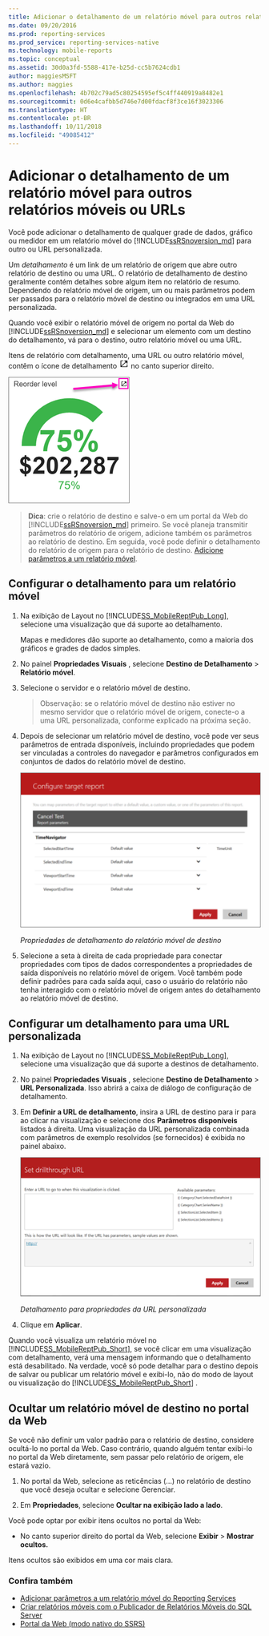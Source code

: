 ```yaml
---
title: Adicionar o detalhamento de um relatório móvel para outros relatórios móveis ou URLs | Microsoft Docs
ms.date: 09/20/2016
ms.prod: reporting-services
ms.prod_service: reporting-services-native
ms.technology: mobile-reports
ms.topic: conceptual
ms.assetid: 30d0a3fd-5588-417e-b25d-cc5b7624cdb1
author: maggiesMSFT
ms.author: maggies
ms.openlocfilehash: 4b702c79ad5c80254595ef5c4ff440919a8482e1
ms.sourcegitcommit: 0d6e4cafbb5d746e7d00fdacf8f3ce16f3023306
ms.translationtype: HT
ms.contentlocale: pt-BR
ms.lasthandoff: 10/11/2018
ms.locfileid: "49085412"
---
```

# <a name="add-drillthrough-from-a-mobile-report-to-other-mobile-reports-or-urls"></a>Adicionar o detalhamento de um relatório móvel para outros relatórios móveis ou URLs
Você pode adicionar o detalhamento de qualquer grade de dados, gráfico ou medidor em um relatório móvel do [!INCLUDE[ssRSnoversion_md](../../includes/ssrsnoversion-md.md)] para outro ou URL personalizada. 

Um *detalhamento*  é um link de um relatório de origem que abre outro relatório de destino ou uma URL. O relatório de detalhamento de destino geralmente contém detalhes sobre algum item no relatório de resumo. Dependendo do relatório móvel de origem, um ou mais parâmetros podem ser passados para o relatório móvel de destino ou integrados em uma URL personalizada.  
  
Quando você exibir o relatório móvel de origem no portal da Web do [!INCLUDE[ssRSnoversion_md](../../includes/ssrsnoversion-md.md)] e selecionar um elemento com um destino do detalhamento, vá para o destino, outro relatório móvel ou uma URL.  

Itens de relatório com detalhamento, uma URL ou outro relatório móvel, contêm o ícone de detalhamento ![mobile-report-drill-through-icon](../../reporting-services/mobile-reports/media/mobile-report-drill-through-icon.png) no canto superior direito.

![mobile-report-gauge-drill-through](../../reporting-services/mobile-reports/media/mobile-report-gauge-drill-through.png) 

>**Dica**: crie o relatório de destino e salve-o em um portal da Web do [!INCLUDE[ssRSnoversion_md](../../includes/ssrsnoversion-md.md)] primeiro. Se você planeja transmitir parâmetros do relatório de origem, adicione também os parâmetros ao relatório de destino. Em seguida, você pode definir o detalhamento do relatório de origem para o relatório de destino. [Adicione parâmetros a um relatório móvel](../../reporting-services/mobile-reports/add-parameters-to-a-mobile-report-reporting-services.md).
 
## <a name="set-up-drillthrough-to-a-mobile-report"></a>Configurar o detalhamento para um relatório móvel  

1. Na exibição de Layout no [!INCLUDE[SS_MobileReptPub_Long](../../includes/ss-mobilereptpub-long.md)], selecione uma visualização que dá suporte ao detalhamento.   

   Mapas e medidores dão suporte ao detalhamento, como a maioria dos gráficos e grades de dados simples.
   
2. No painel **Propriedades Visuais** , selecione **Destino de Detalhamento** > **Relatório móvel**.  
3. Selecione o servidor e o relatório móvel de destino.  

   >Observação: se o relatório móvel de destino não estiver no mesmo servidor que o relatório móvel de origem, conecte-o a uma URL personalizada, conforme explicado na próxima seção.  
 
4. Depois de selecionar um relatório móvel de destino, você pode ver seus parâmetros de entrada disponíveis, incluindo propriedades que podem ser vinculadas a controles do navegador e parâmetros configurados em conjuntos de dados do relatório móvel de destino.  

   ![móvel-relatório-detalhamento-destino](../../reporting-services/mobile-reports/media/mobile-report-drillthrough-target.PNG)
   
   *Propriedades de detalhamento do relatório móvel de destino*  
  
5. Selecione a seta à direita de cada propriedade para conectar propriedades com tipos de dados correspondentes a propriedades de saída disponíveis no relatório móvel de origem. Você também pode definir padrões para cada saída aqui, caso o usuário do relatório não tenha interagido com o relatório móvel de origem antes do detalhamento ao relatório móvel de destino.  
  
## <a name="set-up-a-drillthrough-to-a-custom-url"></a>Configurar um detalhamento para uma URL personalizada  
  
1. Na exibição de Layout no [!INCLUDE[SS_MobileReptPub_Long](../../includes/ss-mobilereptpub-long.md)], selecione uma visualização que dá suporte a destinos de detalhamento.    
2. No painel **Propriedades Visuais** , selecione **Destino de Detalhamento** > **URL Personalizada**.  Isso abrirá a caixa de diálogo de configuração de detalhamento.  
  
3. Em **Definir a URL de detalhamento**, insira a URL de destino para ir para ao clicar na visualização e selecione dos **Parâmetros disponíveis** listados à direita. Uma visualização da URL personalizada combinada com parâmetros de exemplo resolvidos (se fornecidos) é exibida no painel abaixo.  
  
   ![móvel-relatório-detalhamento-url](../../reporting-services/mobile-reports/media/mobile-report-drillthrough-url.PNG)
  
   *Detalhamento para propriedades da URL personalizada*  
  
4. Clique em **Aplicar**.  

  
Quando você visualiza um relatório móvel no [!INCLUDE[SS_MobileReptPub_Short](../../includes/ss-mobilereptpub-short.md)], se você clicar em uma visualização com detalhamento, verá uma mensagem informando que o detalhamento está desabilitado. Na verdade, você só pode detalhar para o destino depois de salvar ou publicar um relatório móvel e exibi-lo, não do modo de layout ou visualização do [!INCLUDE[SS_MobileReptPub_Short](../../includes/ss-mobilereptpub-short.md)] .  

## <a name="hide-a-target-mobile-report-on-the-web-portal"></a>Ocultar um relatório móvel de destino no portal da Web
Se você não definir um valor padrão para o relatório de destino, considere ocultá-lo no portal da Web. Caso contrário, quando alguém tentar exibi-lo no portal da Web diretamente, sem passar pelo relatório de origem, ele estará vazio.

1. No portal da Web, selecione as reticências (...) no relatório de destino que você deseja ocultar e selecione Gerenciar.

2. Em **Propriedades**, selecione **Ocultar na exibição lado a lado**.

Você pode optar por exibir itens ocultos no portal da Web: 

* No canto superior direito do portal da Web, selecione **Exibir** > **Mostrar ocultos.** 

Itens ocultos são exibidos em uma cor mais clara.
    
### <a name="see-also"></a>Confira também  
 
* [Adicionar parâmetros a um relatório móvel do Reporting Services](../../reporting-services/mobile-reports/add-parameters-to-a-mobile-report-reporting-services.md)
* [Criar relatórios móveis com o Publicador de Relatórios Móveis do SQL Server](../../reporting-services/mobile-reports/create-mobile-reports-with-sql-server-mobile-report-publisher.md) 
* [Portal da Web (modo nativo do SSRS)](../../reporting-services/web-portal-ssrs-native-mode.md)

